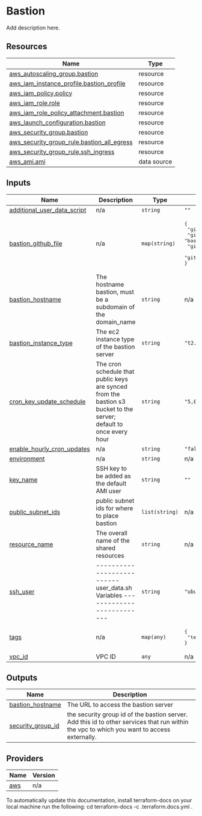<!-- BEGIN_TF_DOCS -->
# Bastion 

Add description here.



## Resources

| Name | Type |
|------|------|
| [aws_autoscaling_group.bastion](https://registry.terraform.io/providers/hashicorp/aws/latest/docs/resources/autoscaling_group) | resource |
| [aws_iam_instance_profile.bastion_profile](https://registry.terraform.io/providers/hashicorp/aws/latest/docs/resources/iam_instance_profile) | resource |
| [aws_iam_policy.policy](https://registry.terraform.io/providers/hashicorp/aws/latest/docs/resources/iam_policy) | resource |
| [aws_iam_role.role](https://registry.terraform.io/providers/hashicorp/aws/latest/docs/resources/iam_role) | resource |
| [aws_iam_role_policy_attachment.bastion](https://registry.terraform.io/providers/hashicorp/aws/latest/docs/resources/iam_role_policy_attachment) | resource |
| [aws_launch_configuration.bastion](https://registry.terraform.io/providers/hashicorp/aws/latest/docs/resources/launch_configuration) | resource |
| [aws_security_group.bastion](https://registry.terraform.io/providers/hashicorp/aws/latest/docs/resources/security_group) | resource |
| [aws_security_group_rule.bastion_all_egress](https://registry.terraform.io/providers/hashicorp/aws/latest/docs/resources/security_group_rule) | resource |
| [aws_security_group_rule.ssh_ingress](https://registry.terraform.io/providers/hashicorp/aws/latest/docs/resources/security_group_rule) | resource |
| [aws_ami.ami](https://registry.terraform.io/providers/hashicorp/aws/latest/docs/data-sources/ami) | data source |
## Inputs

| Name | Description | Type | Default | Required |
|------|-------------|------|---------|:--------:|
| <a name="input_additional_user_data_script"></a> [additional\_user\_data\_script](#input\_additional\_user\_data\_script) | n/a | `string` | `""` | no |
| <a name="input_bastion_github_file"></a> [bastion\_github\_file](#input\_bastion\_github\_file) | n/a | `map(string)` | <pre>{<br>  "github_branch": "main",<br>  "github_filepath": "bastion_github_users",<br>  "github_repo_name": "Infrastructure",<br>  "github_repo_owner": "codeforsanjose"<br>}</pre> | no |
| <a name="input_bastion_hostname"></a> [bastion\_hostname](#input\_bastion\_hostname) | The hostname bastion, must be a subdomain of the domain\_name | `string` | n/a | yes |
| <a name="input_bastion_instance_type"></a> [bastion\_instance\_type](#input\_bastion\_instance\_type) | The ec2 instance type of the bastion server | `string` | `"t2.micro"` | no |
| <a name="input_cron_key_update_schedule"></a> [cron\_key\_update\_schedule](#input\_cron\_key\_update\_schedule) | The cron schedule that public keys are synced from the bastion s3 bucket to the server; default to once every hour | `string` | `"5,0,*,* * * * *"` | no |
| <a name="input_enable_hourly_cron_updates"></a> [enable\_hourly\_cron\_updates](#input\_enable\_hourly\_cron\_updates) | n/a | `string` | `"false"` | no |
| <a name="input_environment"></a> [environment](#input\_environment) | n/a | `string` | n/a | yes |
| <a name="input_key_name"></a> [key\_name](#input\_key\_name) | SSH key to be added as the default AMI user | `string` | `""` | no |
| <a name="input_public_subnet_ids"></a> [public\_subnet\_ids](#input\_public\_subnet\_ids) | public subnet ids for where to place bastion | `list(string)` | n/a | yes |
| <a name="input_resource_name"></a> [resource\_name](#input\_resource\_name) | The overall name of the shared resources | `string` | n/a | yes |
| <a name="input_ssh_user"></a> [ssh\_user](#input\_ssh\_user) | -------------------------- user\_data.sh Variables -------------------------- | `string` | `"ubuntu"` | no |
| <a name="input_tags"></a> [tags](#input\_tags) | n/a | `map(any)` | <pre>{<br>  "terraform_managed": "true"<br>}</pre> | no |
| <a name="input_vpc_id"></a> [vpc\_id](#input\_vpc\_id) | VPC ID | `any` | n/a | yes |
## Outputs

| Name | Description |
|------|-------------|
| <a name="output_bastion_hostname"></a> [bastion\_hostname](#output\_bastion\_hostname) | The URL to access the bastion server |
| <a name="output_security_group_id"></a> [security\_group\_id](#output\_security\_group\_id) | the security group id of the bastion server. Add this id to other services that run within the vpc to which you want to access externally. |
## Providers

| Name | Version |
|------|---------|
| <a name="provider_aws"></a> [aws](#provider\_aws) | n/a |


To automatically update this documentation, install terraform-docs on your local machine run the following: 
    cd <directory of README location to update>
    terraform-docs -c .terraform.docs.yml . 
<!-- END_TF_DOCS -->    